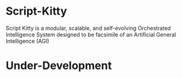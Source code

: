 # Script-Kitty
Script Kitty is a modular, scalable, and self-evolving Orchestrated Intelligence System designed to be facsimile of an Artificial General Intelligence (AGI)
# Under-Development

